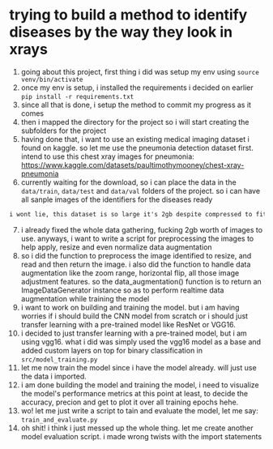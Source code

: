 # trying to build a method to identify diseases by the way they look in xrays

1. going about this project, first thing i did was setup my env using `source venv/bin/activate` 
2. once my env is setup, i installed the requirements i decided on earlier `pip install -r requirements.txt`
3. since all that is done, i setup the method to commit my progress as it comes
4. then i mapped the directory for the project so i will start creating the subfolders for the project
5. having done that, i want to use an existing medical imaging dataset i found on kaggle. so let me use the pneumonia detection dataset first. intend to use this chest xray images for pneumonia: https://www.kaggle.com/datasets/paultimothymooney/chest-xray-pneumonia
6. currently waiting for the download, so i can place the data in the `data/train`, `data/test` and `data/val` folders of the project. so i can have all sanple images of the identifiers for the diseases ready
```markdown
i wont lie, this dataset is so large it's 2gb despite compressed to fit.
```
7. i already fixed the whole data gathering, fucking 2gb worth of images to use. anyways, i want to write a script for preprocessing the images to help apply, resize and even normalize data augmentation 
8. so i did the function to preprocess the image identified to resize, and read and then return the image. i also did the function to handle data augmentation like the zoom range, horizontal flip, all those image adjustment features. so the data_augmentation() function is to return an ImageDataGenerator instance so as to perform realtime data augmentation while training the model
9. i want to work on building and training the model. but i am having worries if i should build the CNN model from scratch or i should just transfer learning with a pre-trained model like ResNet or VGG16.
10. i decided to just transfer learning with a pre-trained model, but i am using vgg16. what i did was simply used the vgg16 model as a base and added custom layers on top for binary classification in `src/model_training.py`
11. let me now train the model since i have the model already. will just use the data i imported.
12. i am done building the model and training the model, i need to visualize the model's performance metrics at this point at least, to decide the accuracy, precion and get to plot it over all training epochs hehe.
13. wo! let me just write a script to tain and evaluate the model, let me say: `train_and_evaluate.py`
14. oh shit! i think i just messed up the whole thing. let me create another model evaluation script. i made wrong twists with the import statements